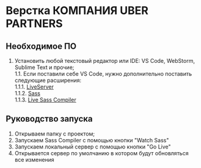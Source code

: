 # Верстка КОМПАНИЯ UBER PARTNERS

## Необходимое ПО

1.  Установить любой текстовый редактор или IDE: VS Code, WebStorm, Sublime Text и прочие;\
	1.1. Если поставили себе VS Code, нужно дополнительно поставить следующие расширения:\
		1.1.1. [LiveServer](https://marketplace.visualstudio.com/items?itemName=ritwickdey.LiveServer)\
		1.1.2. [Sass](https://marketplace.visualstudio.com/items?itemName=Syler.sass-indented)\
		1.1.3. [Live Sass Compiler](https://marketplace.visualstudio.com/items?itemName=Syler.sass-indented)


## Руководство запуска

1. Открываем папку с проектом;
2. Запускаем Sass Compiler с помощью кнопки "Watch Sass"
2. Запускаем локальный сервер с помощью кнопки "Go Live"
3. Открывается сервер по умолчанию в котором будут обновляться все изменения
